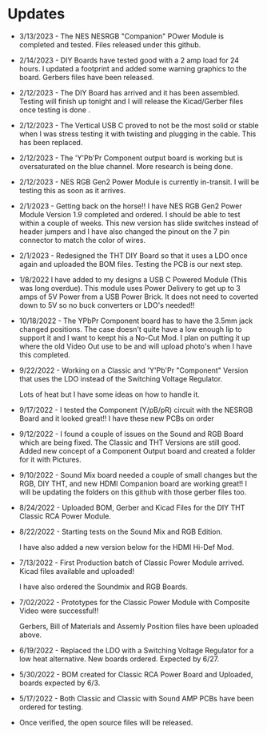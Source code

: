 
# Updates
- 3/13/2023 - The NES NESRGB "Companion" POwer Module is completed and tested.  Files released under this github.
- 2/14/2023 - DIY Boards have tested good with a 2 amp load for 24 hours.  I updated a footprint and added some warning graphics to the board.  Gerbers files have been released. <br>
- 2/12/2023 - The DIY Board has arrived and it has been assembled. Testing will finish up tonight and I will release the Kicad/Gerber files once testing is done .<br>
- 2/12/2023 - The Vertical USB C proved to not be the most solid or stable when I was stress testing it with twisting and plugging in the cable. This has been replaced. <br>
- 2/12/2023 - The 'Y'Pb'Pr Component output board is working but is oversaturated on the blue channel.  More research is being done. <br>
- 2/12/2023 - NES RGB Gen2 Power Module is currently in-transit. I will be testing this as soon as it arrives.


- 2/1/2023 - Getting back on the horse!! I have NES RGB Gen2 Power Module Version 1.9 completed and ordered. I should be able to test within a couple of weeks. 
  This new version has slide    switches instead of header jumpers and I have also changed the pinout on the 7 pin connector to match the color of wires.

- 2/1/2023 - Redesigned the THT DIY Board so that it uses a LDO once again and uploaded the BOM files.  Testing the PCB is our next step.

- 1/8/2022 I have added to my designs a USB C Powered Module (This was long overdue).
  This module uses Power Delivery to get up to 3 amps of 5V Power from a USB Power Brick.
  It does not need to coverted down to 5V so no buck converters or LDO's needed!!
  
- 10/18/2022 - The YPbPr Component board has to have the 3.5mm jack changed positions.  The case doesn't quite have a low enough lip to
 support it and I want to keept his a No-Cut Mod.  I plan on putting it up where the old Video Out use to be and will upload photo's when I have this completed.

- 9/22/2022 - Working on a Classic and 'Y'Pb'Pr "Component" Version that uses the LDO instead of the Switching Voltage Regulator.  

  Lots of heat but I have some ideas on how to handle it.

- 9/17/2022 - I tested the Component (Y/pB/pR) circuit with the NESRGB Board and it looked great!!  I have these new PCBs on order

- 9/12/2022 - I found a couple of issues on the Sound and RGB Board which are being fixed.  The Classic and THT Versions are still good.
 Added new concept of a Component Output board and created a folder for it with Pictures.

- 9/10/2022 - Sound Mix board needed a couple of small changes but the RGB, DIY THT, and new HDMI Companion board are working great!!
 I will be updating the folders on this github with those gerber files too.

- 8/24/2022 - Uploaded BOM, Gerber and Kicad Files for the DIY THT Classic RCA Power Module. 
- 8/22/2022 - Starting tests on the Sound Mix and RGB Edition.
  
  I have also added a new version below for the HDMI Hi-Def Mod.
- 7/13/2022 - First Production batch of Classic Power Module arrived.  Kicad files available and uploaded!

  I have also ordered the Soundmix and RGB Boards.
- 7/02/2022 - Prototypes for the Classic Power Module with Composite Video were successful!! 
  
  Gerbers, Bill of Materials and Assemly Position files have been uploaded above.
- 6/19/2022 - Replaced the LDO with a Switching Voltage Regulator for a low heat alternative.  New boards ordered. Expected by 6/27.
- 5/30/2022 - BOM created for Classic RCA Power Board and Uploaded, boards expected by 6/3.
- 5/17/2022 - Both Classic and Classic with Sound AMP PCBs have been ordered for testing.  
- Once verified, the open source files will be released.
